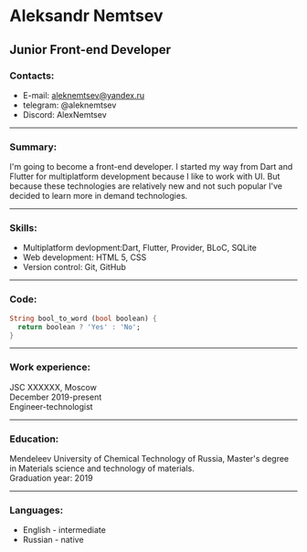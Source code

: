 # Aleksandr Nemtsev
## Junior Front-end Developer

### Contacts:

* E-mail: aleknemtsev@yandex.ru
* telegram: @aleknemtsev
* Discord: AlexNemtsev

---

### Summary:

I'm going to become a front-end developer. I started my way from Dart and Flutter for multiplatform development because I like to work with UI. But because these technologies are relatively new and not such popular I've decided to learn more in demand technologies.

---

### Skills:

* Multiplatform devlopment:Dart, Flutter, Provider, BLoC, SQLite
* Web development: HTML 5, CSS
* Version control: Git, GitHub

---

### Code:

```dart
String bool_to_word (bool boolean) {
  return boolean ? 'Yes' : 'No';
}
```

---

### Work experience:
JSC XXXXXX, Moscow   
December 2019-present   
Engineer-technologist

---

### Education:
Mendeleev University of Chemical Technology of Russia, Master's degree in Materials science and technology of materials.   
Graduation year: 2019

---

### Languages:
* English - intermediate
* Russian - native
